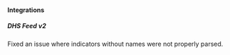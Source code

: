 
#### Integrations

##### DHS Feed v2

Fixed an issue where indicators without names were not properly parsed.

